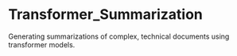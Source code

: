 # Transformer_Summarization
Generating summarizations of complex, technical documents using transformer models. 
